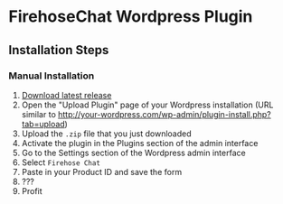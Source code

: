 # FirehoseChat Wordpress Plugin

## Installation Steps

### Manual Installation

1. [Download latest release](https://github.com/mysterioustrousers/firehose-chat-wordpress-plugin/releases)
2. Open the "Upload Plugin" page of your Wordpress installation (URL similar to http://your-wordpress.com/wp-admin/plugin-install.php?tab=upload)
3. Upload the `.zip` file that you just downloaded
4. Activate the plugin in the Plugins section of the admin interface
5. Go to the Settings section of the Wordpress admin interface
6. Select `Firehose Chat`
7. Paste in your Product ID and save the form
8. ???
9. Profit
